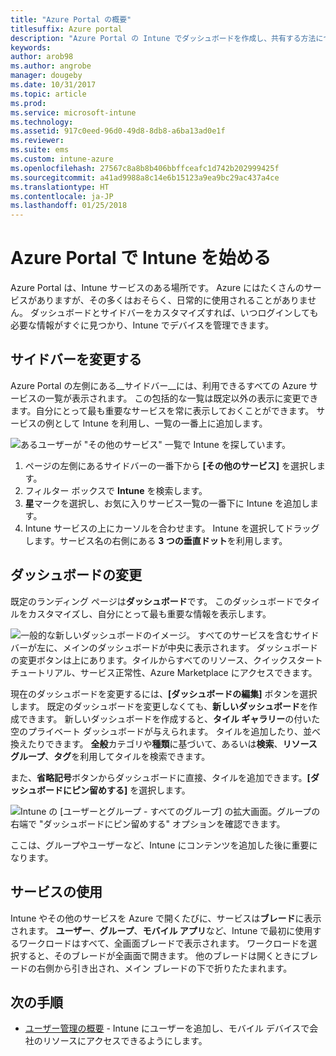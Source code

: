 ```yaml
---
title: "Azure Portal の概要"
titlesuffix: Azure portal
description: "Azure Portal の Intune でダッシュボードを作成し、共有する方法について説明します。"
keywords: 
author: arob98
ms.author: angrobe
manager: dougeby
ms.date: 10/31/2017
ms.topic: article
ms.prod: 
ms.service: microsoft-intune
ms.technology: 
ms.assetid: 917c0eed-96d0-49d8-8db8-a6ba13ad0e1f
ms.reviewer: 
ms.suite: ems
ms.custom: intune-azure
ms.openlocfilehash: 27567c8a8b8b406bbffceafc1d742b202999425f
ms.sourcegitcommit: a41ad9988a8c14e6b15123a9ea9bc29ac437a4ce
ms.translationtype: HT
ms.contentlocale: ja-JP
ms.lasthandoff: 01/25/2018
---
```

# <a name="getting-started-with-intune-in-the-azure-portal"></a>Azure Portal で Intune を始める

Azure Portal は、Intune サービスのある場所です。 Azure にはたくさんのサービスがありますが、その多くはおそらく、日常的に使用されることがありません。 ダッシュボードとサイドバーをカスタマイズすれば、いつログインしても必要な情報がすぐに見つかり、Intune でデバイスを管理できます。

## <a name="changing-the-sidebar"></a>サイドバーを変更する

Azure Portal の左側にある__サイドバー__には、利用できるすべての Azure サービスの一覧が表示されます。 この包括的な一覧は既定以外の表示に変更できます。自分にとって最も重要なサービスを常に表示しておくことができます。 サービスの例として Intune を利用し、一覧の一番上に追加します。

![あるユーザーが "その他のサービス" 一覧で Intune を探しています。](./media/azure-add-intune1.png)

1. ページの左側にあるサイドバーの一番下から **[その他のサービス]** を選択します。
2. フィルター ボックスで **Intune** を検索します。
3. **星**マークを選択し、お気に入りサービス一覧の一番下に Intune を追加します。
4. Intune サービスの上にカーソルを合わせます。 Intune を選択してドラッグします。サービス名の右側にある **3 つの垂直ドット**を利用します。

## <a name="changing-the-dashboard"></a>ダッシュボードの変更

既定のランディング ページは**ダッシュボード**です。 このダッシュボードでタイルをカスタマイズし、自分にとって最も重要な情報を表示します。

![一般的な新しいダッシュボードのイメージ。 すべてのサービスを含むサイドバーが左に、メインのダッシュボードが中央に表示されます。 ダッシュボードの変更ボタンは上にあります。タイルからすべてのリソース、クイックスタート チュートリアル、サービス正常性、Azure Marketplace にアクセスできます。](./media/azure-default-dashboard.png)

現在のダッシュボードを変更するには、**[ダッシュボードの編集]** ボタンを選択します。 既定のダッシュボードを変更しなくても、**新しいダッシュボード**を作成できます。 新しいダッシュボードを作成すると、**タイル ギャラリー**の付いた空のプライベート ダッシュボードが与えられます。 タイルを追加したり、並べ換えたりできます。 **全般**カテゴリや**種類**に基づいて、あるいは**検索**、**リソース グループ**、**タグ**を利用してタイルを検索できます。

また、**省略記号**ボタンからダッシュボードに直接、タイルを追加できます。**[ダッシュボードにピン留めする]** を選択します。

![Intune の [ユーザーとグループ - すべてのグループ] の拡大画面。グループの右端で "ダッシュボードにピン留めする" オプションを確認できます。](./media/azure-pin-to-dashboard.png)

ここは、グループやユーザーなど、Intune にコンテンツを追加した後に重要になります。

## <a name="using-services"></a>サービスの使用

Intune やその他のサービスを Azure で開くたびに、サービスは**ブレード**に表示されます。 **ユーザー**、**グループ**、**モバイル アプリ**など、Intune で最初に使用するワークロードはすべて、全画面ブレードで表示されます。 ワークロードを選択すると、そのブレードが全画面で開きます。 他のブレードは開くときにブレードの右側から引き出され、メイン ブレードの下で折りたたまれます。

## <a name="next-steps"></a>次の手順

* [ユーザー管理の概要](get-started-users.md) - Intune にユーザーを追加し、モバイル デバイスで会社のリソースにアクセスできるようにします。
